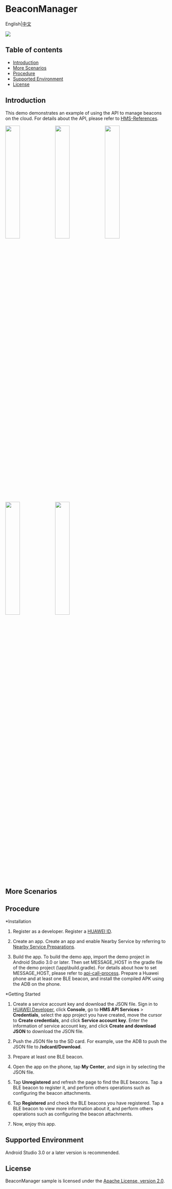 # BeaconManager
English|[中文]()

[![](https://camo.githubusercontent.com/ce1c195eb2524e4e67a2e74bf6e9619555aa0913/68747470733a2f2f696d672e736869656c64732e696f2f62616467652f446f63732d686d736775696465732d627269676874677265656e)](https://developer.huawei.com/consumer/en/doc/development/HMSCore-Guides/introduction-0000001050040566)

## Table of contents
 * [Introduction](#introduction)
 * [More Scenarios](#more-scenarios)
 * [Procedure](#procedure)
 * [Supported Environment](#supported-environment)
 * [License](#license)

## Introduction
This demo demonstrates an example of using the API to manage beacons on the cloud. For details about the API, please refer to [HMS-References](https://developer.huawei.com/consumer/en/doc/development/HMS-References/api-call-process).

<img src="https://github.com/HMS-Core/hms-nearby-demo/blob/master/BeaconManager/Result_1.jpg" width = 30% height = 30% /> <img src="https://github.com/HMS-Core/hms-nearby-demo/blob/master/BeaconManager/Result_2.jpg" width = 30% height = 30% /> <img src="https://github.com/HMS-Core/hms-nearby-demo/blob/master/BeaconManager/Result_3.jpg" width = 30% height = 30% />
<img src="https://github.com/HMS-Core/hms-nearby-demo/blob/master/BeaconManager/Result_4.jpg" width = 30% height = 30% /> <img src="https://github.com/HMS-Core/hms-nearby-demo/blob/master/BeaconManager/Result_5.jpg" width = 30% height = 30% />

## More Scenarios


## Procedure
*Installation
1. Register as a developer.
Register a [HUAWEI ID](https://developer.huawei.com/consumer/en/).

2. Create an app.
Create an app and enable Nearby Service by referring to [Nearby Service Preparations](https://developer.huawei.com/consumer/en/doc/development/HMS-Guides/nearby-service-preparation).

3. Build the app.
To build the demo app, import the demo project in Android Studio 3.0 or later. Then set MESSAGE_HOST in the gradle file of the demo project (\app\build.gradle). For details about how to set MESSAGE_HOST, please refer to [api-call-process](https://developer.huawei.com/consumer/en/doc/development/HMS-References/api-call-process).
Prepare a Huawei phone and at least one BLE beacon, and install the compiled APK using the ADB on the phone.

*Getting Started 
1. Create a service account key and download the JSON file.
Sign in to [HUAWEI Developer](https://developer.huawei.com/consumer/en/), click **Console**, go to **HMS API Services** > **Credentials**, select the app project you have created, move the cursor to **Create credentials**, and click **Service account key**. Enter the information of service account key, and click **Create and download JSON** to download the JSON file.

2. Push the JSON file to the SD card.
For example, use the ADB to push the JSON file to **/sdcard/Download**.

3. Prepare at least one BLE beacon.

4. Open the app on the phone, tap **My Center**, and sign in by selecting the JSON file.

5. Tap **Unregistered** and refresh the page to find the BLE beacons. Tap a BLE beacon to register it, and perform others operations such as configuring the beacon attachments.

6. Tap **Registered** and check the BLE beacons you have registered. Tap a BLE beacon to view more information about it, and perform others operations such as configuring the beacon attachments.

7. Now, enjoy this app.

## Supported Environment
Android Studio 3.0 or a later version is recommended.

## License
BeaconManager sample is licensed under the [Apache License, version 2.0](http://www.apache.org/licenses/LICENSE-2.0).
